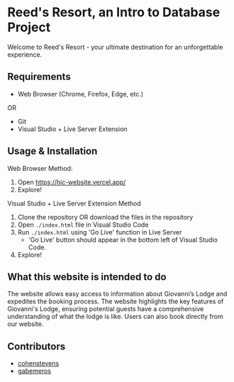 # Reed's Resort, an Intro to Database Project

Welcome to Reed's Resort - your ultimate destination for an unforgettable experience.

## Requirements

- Web Browser (Chrome, Firefox, Edge, etc.)
  
OR

- Git
- Visual Studio + Live Server Extension

## Usage & Installation

Web Browser Method:
1. Open https://hic-website.vercel.app/
2. Explore!

Visual Studio + Live Server Extension Method
1. Clone the repository OR download the files in the repository
2. Open `./index.html` file in Visual Studio Code
3. Run `./index.html` using 'Go Live' function in Live Server
    - 'Go Live' button should appear in the bottom left of Visual Studio Code.
4. Explore!

## What this website is intended to do
The website allows easy access to information about Giovanni’s Lodge and expedites the booking process. The website highlights the key features of Giovanni's Lodge, ensuring potential guests have a comprehensive understanding of what the lodge is like. Users can also book directly from our website.

## Contributors


- [cohenstevens](https://github.com/cohenstevens)
- [gabemeros](https://github.com/gabemeros)
